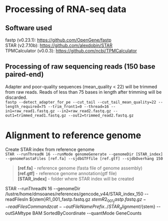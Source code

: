 # Processing of RNA-seq data  
## Software used
fastp (v0.23.1): https://github.com/OpenGene/fastp  
STAR (v2.7.10b): https://github.com/alexdobin/STAR  
TPMCalculator (v0.0.3): https://github.com/ncbi/TPMCalculator  

## Processing of raw sequencing reads (150 base paired-end)  
Adapter and poor-quality sequences (mean_quality < 22) will be trimmed from raw reads. Reads of less than 75 bases in length after trimming will be discarded.  
`fastp --detect_adapter_for_pe --cut_tail --cut_tail_mean_quality=22 --length_required=75 --trim_front1=0 --thread=16 --in1=raw_read1.fastq.gz --in2=raw_read2.fastq.gz --out1=trimmed_read1.fastq.gz --out2=trimmed_read2.fastq.gz`  

# Alignment to reference genome  
Create STAR index from reference genome  
`STAR --runThreadN 16 --runMode genomeGenerate --genomeDir [STAR_index] --genomeFastaFiles [ref.fa] --sjdbGTFfile [ref.gtf] --sjdbOverhang 150`  
> **[ref.fa]** - reference genome (fasta file of genome assembly)  
> **[ref.gtf]** - reference genome annotation(gtf file)  
> **[STAR_index]** - folder where STAR index will be created  

STAR --runThreadN 16 --genomeDir /lustre/home/dmsoanes/references/gencode_v44/STAR_index_150 --readFilesIn ${stem}R1_001_fastp.fastq.gz ${stem}R2_001_fastp.fastq.gz --readFilesCommand zcat --outFileNamePrefix ../STAR_alignment/${stem} --outSAMtype BAM SortedByCoordinate --quantMode GeneCounts
